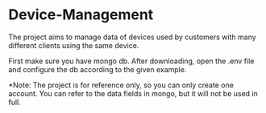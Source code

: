 # Device-Management
The project aims to manage data of devices used by customers with many different clients using the same device.

First make sure you have mongo db.
After downloading, open the .env file and configure the db according to the given example.

*Note: The project is for reference only, so you can only create one account. You can refer to the data fields in mongo, but it will not be used in full. 
